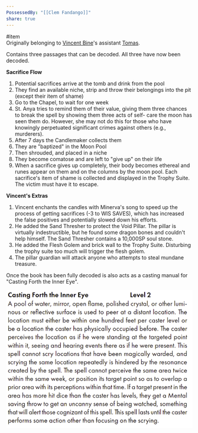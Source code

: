 ```yaml
---  
PossessedBy: "[[Clem Fandango]]"  
share: true  
---  
```

#item  
Originally belonging to [Vincent Bine](Vincent%20Bine.md)'s assistant [Tomas](Tomas.md).  
  
Contains three passages that can be decoded. All three have now been decoded.  
  
**Sacrifice Flow**   
1. Potential sacrifices arrive at the tomb and drink from the pool  
2. They find an available niche, strip and throw their belongings into the pit (except their item of shame)  
3. Go to the Chapel, to wait for one week  
4. St. Anya tries to remind them of their value, giving them three chances to break the spell by showing them three acts of self- care the moon has seen them do. However, she may not do this for those who have knowingly perpetuated significant crimes against others (e.g., murderers).  
5. After 7 days the Candlemaker collects them  
6. They are "baptized" in the Moon Pool   
7. Then shrouded, and placed in a niche  
8. They become comatose and are left to "give up" on their life  
9. When a sacrifice gives up completely, their body becomes ethereal and runes appear on them and on the columns by the moon pool. Each sacrifice's item of shame is collected and displayed in the Trophy Suite. The victim must have it to escape.  
  
**Vincent's Extras**  
1. Vincent enchants the candles with Minerva's song to speed up the process of getting sacrifices (-3 to WIS SAVES), which has increased the false positives and potentially slowed down his efforts.  
2. He added the Sand Thresher to protect the Void Pillar. The pillar is virtually indestructible, but he found some dragon bones and couldn't help himself. The Sand Thresher contains a 10,000SP soul stone.  
3. He added the Flesh Golem and brick wall to the Trophy Suite. Disturbing the trophy suite too much will trigger the flesh golem.  
4. The pillar guardian will attack anyone who attempts to steal mundane treasure.  
  
Once the book has been fully decoded is also acts as a casting manual for "Casting Forth the Inner Eye".  
  
![Pasted image 20240412182251.png](../Meta/Resources/Attachements/Pasted%20image%2020240412182251.png)